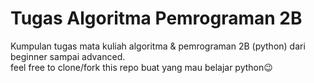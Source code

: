 # Tugas Algoritma Pemrograman 2B
Kumpulan tugas mata kuliah algoritma & pemrograman 2B (python) dari beginner sampai advanced. <br> 
feel free to clone/fork this repo buat yang mau belajar python😉
